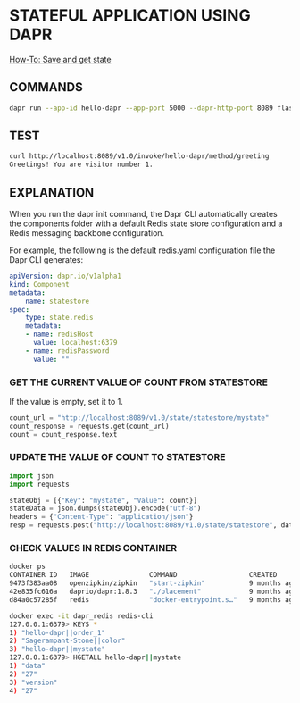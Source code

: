 # STATEFUL APPLICATION USING DAPR

[How-To: Save and get state](https://docs.dapr.io/developing-applications/building-blocks/state-management/howto-get-save-state/)

## COMMANDS

```bash
dapr run --app-id hello-dapr --app-port 5000 --dapr-http-port 8089 flask run
```

## TEST

```bash
curl http://localhost:8089/v1.0/invoke/hello-dapr/method/greeting
Greetings! You are visitor number 1.
```

## EXPLANATION

When you run the dapr init command, the Dapr CLI automatically creates the components folder with a default Redis state store configuration and a Redis messaging backbone configuration.  

For example, the following is the default redis.yaml configuration file the Dapr CLI generates:

```yaml
apiVersion: dapr.io/v1alpha1
kind: Component 
metadata:
    name: statestore 
spec:
    type: state.redis 
    metadata:
    - name: redisHost 
      value: localhost:6379 
    - name: redisPassword 
      value: ""
```

### GET THE CURRENT VALUE OF COUNT FROM STATESTORE

If the value is empty, set it to 1.

```python
count_url = "http://localhost:8089/v1.0/state/statestore/mystate"
count_response = requests.get(count_url)
count = count_response.text
```

### UPDATE THE VALUE OF COUNT TO STATESTORE

```python
import json
import requests

stateObj = [{"Key": "mystate", "Value": count}]
stateData = json.dumps(stateObj).encode("utf-8")
headers = {"Content-Type": "application/json"}
resp = requests.post("http://localhost:8089/v1.0/state/statestore", data=stateData, headers=headers)
```

### CHECK VALUES IN REDIS CONTAINER

```bash
docker ps
CONTAINER ID   IMAGE               COMMAND                  CREATED        STATUS                       PORTS                              NAMES
9473f383aa08   openzipkin/zipkin   "start-zipkin"           9 months ago   Up About an hour (healthy)   9410/tcp, 0.0.0.0:9411->9411/tcp   dapr_zipkin
42e835fc616a   daprio/dapr:1.8.3   "./placement"            9 months ago   Up About an hour             0.0.0.0:6050->50005/tcp            dapr_placement
d84a0c57285f   redis               "docker-entrypoint.s…"   9 months ago   Up About an hour             0.0.0.0:6379->6379/tcp             dapr_redis

docker exec -it dapr_redis redis-cli
127.0.0.1:6379> KEYS *
1) "hello-dapr||order_1"
2) "Sagerampant-Stone||color"
3) "hello-dapr||mystate"
127.0.0.1:6379> HGETALL hello-dapr||mystate
1) "data"
2) "27"
3) "version"
4) "27"
```
